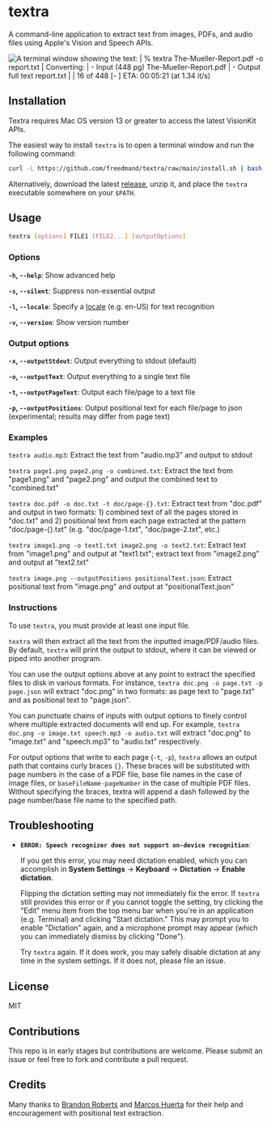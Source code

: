 # textra

A command-line application to extract text from images, PDFs, and audio files using Apple's Vision and Speech APIs.

![A terminal window showing the text: | % textra The-Mueller-Report.pdf -o report.txt | Converting: | - Input (448 pg) The-Mueller-Report.pdf | - Output full text report.txt | | 16 of 448 [-      ] ETA: 00:05:21 (at 1.34 it/s)](https://user-images.githubusercontent.com/306095/208481023-dded4395-5969-4401-ad08-b625eadd33bf.png)

## Installation

Textra requires Mac OS version 13 or greater to access the latest VisionKit APIs.

The easiest way to install `textra` is to open a terminal window and run the following command:

```sh
curl -L https://github.com/freedmand/textra/raw/main/install.sh | bash
```

Alternatively, download the latest [release](https://github.com/freedmand/textra/releases), unzip it, and place the `textra` executable somewhere on your `$PATH`.

## Usage

```sh
textra [options] FILE1 [FILE2...] [outputOptions]
```

### Options

**`-h`, `--help`**: Show advanced help

**`-s`, `--silent`**: Suppress non-essential output

**`-l`, `--locale`**: Specify a [locale](https://developer.apple.com/library/archive/documentation/MacOSX/Conceptual/BPInternational/LanguageandLocaleIDs/LanguageandLocaleIDs.html) (e.g. en-US) for text recognition

**`-v`, `--version`**: Show version number

### Output options

**`-x`, `--outputStdout`**: Output everything to stdout (default)

**`-o`, `--outputText`**: Output everything to a single text file

**`-t`, `--outputPageText`**: Output each file/page to a text file

**`-p`, `--outputPositions`**: Output positional text for each file/page to json (experimental; results may differ from page text)

### Examples

`textra audio.mp3`: Extract the text from "audio.mp3" and output to stdout

`textra page1.png page2.png -o combined.txt`: Extract the text from "page1.png" and "page2.png" and output the combined text to "combined.txt"

`textra doc.pdf -o doc.txt -t doc/page-{}.txt`: Extract text from "doc.pdf" and output in two formats: 1) combined text of all the pages stored in "doc.txt" and 2) positional text from each page extracted at the pattern "doc/page-{}.txt" (e.g. "doc/page-1.txt", "doc/page-2.txt", etc.)

`textra image1.png -o text1.txt image2.png -o text2.txt`: Extract text from "image1.png" and output at "text1.txt"; extract text from "image2.png" and output at "text2.txt"

`textra image.png --outputPositions positionalText.json`: Extract positional text from "image.png" and output at "positionalText.json"

### Instructions

To use `textra`, you must provide at least one input file.

`textra` will then extract all the text from the inputted image/PDF/audio files. By default,
`textra` will print the output to stdout, where it can be viewed or piped into another
program.

You can use the output options above at any point to extract the specified files to disk in
various formats. For instance, `textra doc.png -o page.txt -p page.json` will extract
"doc.png" in two formats: as page text to "page.txt" and as positional text to "page.json".

You can punctuate chains of inputs with output options to finely control where multiple
extracted documents will end up. For example, `textra doc.png -o image.txt speech.mp3 -o
audio.txt` will extract "doc.png" to "image.txt" and "speech.mp3" to "audio.txt"
respectively.

For output options that write to each page (`-t`, `-p`), `textra` allows an output path that
contains curly braces `{}`. These braces will be substituted with page numbers in the case of a
PDF file, base file names in the case of image files, or `baseFileName-pageNumber` in the case
of multiple PDF files. Without specifying the braces, textra will append a dash followed by
the page number/base file name to the specified path.

## Troubleshooting

- **`ERROR: Speech recognizer does not support on-device recognition`**:

  If you get this error, you may need dictation enabled, which you can accomplish in **System Settings** -> **Keyboard** -> **Dictation** -> **Enable dictation**.

  Flipping the dictation setting may not immediately fix the error. If `textra` still provides this error or if you cannot toggle the setting, try clicking the "Edit" menu item from the top menu bar when you're in an application (e.g. Terminal) and clicking "Start dictation." This may prompt you to enable "Dictation" again, and a microphone prompt may appear (which you can immediately dismiss by clicking "Done").

  Try `textra` again. If it does work, you may safely disable dictation at any time in the system settings. If it does not, please file an issue.

## License

MIT

## Contributions

This repo is in early stages but contributions are welcome. Please submit an issue or feel free to fork and contribute a pull request.

## Credits

Many thanks to [Brandon Roberts](https://journa.host/@bxroberts) and [Marcos Huerta](https://vmst.io/@marcoshuerta) for their help and encouragement with positional text extraction.

